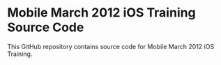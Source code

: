 # Mobile March 2012 iOS Training Source Code

This GitHub repository contains source code for Mobile March 2012 iOS Training.
